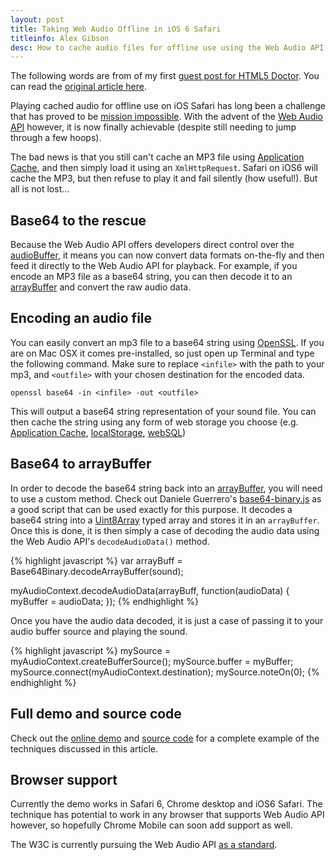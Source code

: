```yaml
---
layout: post
title: Taking Web Audio Offline in iOS 6 Safari
titleinfo: Alex Gibson
desc: How to cache audio files for offline use using the Web Audio API
---
```


The following words are from of my first [guest post for HTML5 Doctor](http://html5doctor.com/author/alexg/). You can read the [original article here](http://html5doctor.com/taking-web-audio-offline-in-ios-6-safari/).

Playing cached audio for offline use on iOS Safari has long been a challenge that has proved to be [mission impossible](http://happyworm.com/blog/2012/05/29/playing-web-audio-offline-on-mobile-safari-mission-impossible/). With the advent of the [Web Audio API](https://dvcs.w3.org/hg/audio/raw-file/tip/webaudio/specification.html) however, it is now finally achievable (despite still needing to jump through a few hoops).

The bad news is that you still can't cache an MP3 file using [Application Cache](http://html5doctor.com/go-offline-with-application-cache/), and then simply load it using an `XmlHttpRequest`. Safari on iOS6 will cache the MP3, but then refuse to play it and fail silently (how useful!). But all is not lost…

Base64 to the rescue
--------------------

Because the Web Audio API offers developers direct control over the [audioBuffer](https://dvcs.w3.org/hg/audio/raw-file/tip/webaudio/specification.html#AudioBufferSourceNode), it means you can now convert data formats on-the-fly and then feed it directly to the Web Audio API for playback. For example, if you encode an MP3 file as a base64 string, you can then decode it to an [arrayBuffer](https://developer.mozilla.org/en/JavaScript_typed_arrays/ArrayBuffer) and convert the raw audio data.

Encoding an audio file
----------------------

You can easily convert an mp3 file to a base64 string using [OpenSSL](http://www.openssl.org/). If you are on Mac OSX it comes pre-installed, so just open up Terminal and type the following command. Make sure to replace `<infile>` with the path to your mp3, and `<outfile>` with your chosen destination for the encoded data.

`openssl base64 -in <infile> -out <outfile>`

This will output a base64 string representation of your sound file. You can then cache the string using any form of web storage you choose (e.g. [Application Cache](http://html5doctor.com/go-offline-with-application-cache/), [localStorage](http://html5doctor.com/storing-data-the-simple-html5-way-and-a-few-tricks-you-might-not-have-known/), [webSQL](http://html5doctor.com/introducing-web-sql-databases/))

Base64 to arrayBuffer
---------------------

In order to decode the base64 string back into an [arrayBuffer](https://developer.mozilla.org/en/JavaScript_typed_arrays/ArrayBuffer), you will need to use a custom method. Check out Daniele Guerrero's [base64-binary.js](https://github.com/danguer/blog-examples/blob/master/js/base64-binary.js) as a good script that can be used exactly for this purpose. It decodes a base64 string into a [Uint8Array](https://developer.mozilla.org/en/JavaScript_typed_arrays/Uint8Array) typed array and stores it in an `arrayBuffer`. Once this is done, it is then simply a case of decoding the audio data using the Web Audio API's `decodeAudioData()` method.

{% highlight javascript %}
var arrayBuff = Base64Binary.decodeArrayBuffer(sound);

myAudioContext.decodeAudioData(arrayBuff, function(audioData) {
	myBuffer = audioData;
});
{% endhighlight %}

Once you have the audio data decoded, it is just a case of passing it to your audio buffer source and playing the sound.

{% highlight javascript %}
mySource = myAudioContext.createBufferSource();
mySource.buffer = myBuffer;
mySource.connect(myAudioContext.destination);
mySource.noteOn(0);
{% endhighlight %}

Full demo and source code
-------------------------

Check out the [online demo](http://alxgbsn.co.uk/offlinewebaudio/) and [source code](https://github.com/alexgibson/offlinewebaudio) for a complete example of the techniques discussed in this article.

Browser support
---------------

Currently the demo works in Safari 6, Chrome desktop and iOS6 Safari. The technique has potential to work in any browser that supports Web Audio API however, so hopefully Chrome Mobile can soon add support as well.

The W3C is currently pursuing the Web Audio API [as a standard](http://www.w3.org/2011/audio/wiki/W3C_Audio_Publications_and_Milestones).